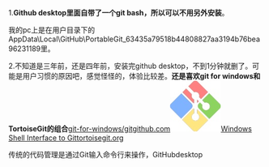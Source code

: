 1.**Github desktop里面自带了一个git bash，所以可以不用另外安装**。

我的pc上是在用户目录下的AppData\Local\GitHub\PortableGit_63435a79518b44808827aa3194b76bea96231189里。



2.不知道是三年前，还是四年前，安装完github desktop，不到1分钟就删了。可能是用户习惯的原因吧，感觉怪怪的，体验比较差。**还是喜欢git for windows和TortoiseGit的组合**[git-for-windows/gitgithub.com![图标](https://raw.githubusercontent.com/haigongjingying/typora/master/image/20200520213740.jpg)](https://link.zhihu.com/?target=https%3A//github.com/git-for-windows/git/releases)[Windows Shell Interface to Gittortoisegit.org](https://link.zhihu.com/?target=https%3A//tortoisegit.org/download/)



传统的代码管理是通过Git输入命令行来操作，GitHubdesktop